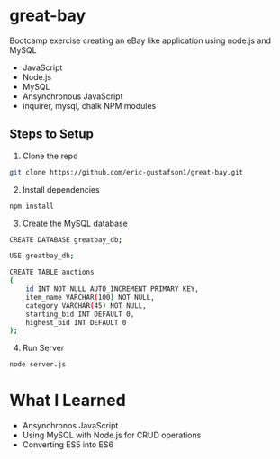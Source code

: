 # great-bay
Bootcamp exercise creating an eBay like application using node.js and MySQL
+ JavaScript
+ Node.js
+ MySQL
+ Ansynchronous JavaScript
+ inquirer, mysql, chalk NPM modules


## Steps to Setup

1. Clone the repo

```bash
git clone https://github.com/eric-gustafson1/great-bay.git
```

2. Install dependencies

```bash
npm install
```
3. Create the MySQL database
```bash
CREATE DATABASE greatbay_db;

USE greatbay_db;

CREATE TABLE auctions
(
    id INT NOT NULL AUTO_INCREMENT PRIMARY KEY,
    item_name VARCHAR(100) NOT NULL,
    category VARCHAR(45) NOT NULL,
    starting_bid INT DEFAULT 0,
    highest_bid INT DEFAULT 0
);
```

4. Run Server

```bash
node server.js
```


# What I Learned

+ Ansynchronos JavaScript
+ Using MySQL with Node.js for CRUD operations
+ Converting ES5 into ES6 


